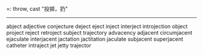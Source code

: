 =: throw, cast "投掷，扔"

---
abject
adjective
conjecture
deject
eject
inject
interject
introjection
object
project
reject
retroject
subject
trajectory
advacency
adjacent
circumjacent
ejaculate
interjacent
jactation
jactitation
jaculate
subjacent
superjacent
catheter
intraject
jet
jetty
trajector
